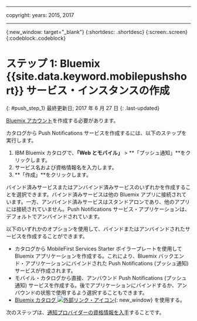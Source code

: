 
---

copyright:
 years: 2015, 2017

---

{:new_window: target="_blank"}
{:shortdesc: .shortdesc}
{:screen:.screen}
{:codeblock:.codeblock}

# ステップ 1: Bluemix {{site.data.keyword.mobilepushshort}} サービス・インスタンスの作成
{: #push_step_1}
最終更新日; 2017 年 6 月 27 日
{: .last-updated}

[Bluemix アカウント](https://console.bluemix.net/registration/)を作成する必要があります。

カタログから Push Notifications サービスを作成するには、以下のステップを実行します。

1. IBM Bluemix カタログで、**「Web とモバイル」** > **「プッシュ通知」**をクリックします。
2. サービス名および資格情報名を入力します。 
3. **「作成」**をクリックします。 

バインド済みサービスまたはアンバインド済みサービスのいずれかを作成することを選択できます。バインド済みサービスは他の Bluemix アプリに接続されています。一方、アンバインド済みサービスはスタンドアロンであり、他のアプリには接続されていません。Push Notifications サービス・アプリケーションは、デフォルトでアンバインドされています。

以下のいずれかのオプションを使用して、バインドまたはアンバインドされたサービスを作成することができます。

- カタログから MobileFirst Services Starter ボイラープレートを使用して Bluemix アプリケーションを作成する。これにより、Bluemix バックエンド・アプリケーションにバインドされた Push Notifications (プッシュ通知) サービスが作成されます。
- モバイル・カタログから直接、アンバウンド Push Notifications (プッシュ通知) サービスを作成する。後でアプリケーションにバインドするか、アンバウンドの状態で使用するよう選択することもできます。 
- [Bluemix カタログ ![外部リンク・アイコン](../../icons/launch-glyph.svg "外部リンク・アイコン")](https://console.ng.bluemix.net/catalog/){: new_window} を使用する。


次のステップは、[通知プロバイダーの資格情報を入手](push_step_1.html)することです。




